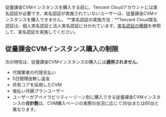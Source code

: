 従量課金CVMインスタンスを購入する前に、Tencent Cloudアカウントには実名認証が必要です。実名認証が実施されていないユーザーは、従量課金CVMインスタンスを購入できません。
  **実名認証の実施方法：**Tencent Cloud実名認証は、個人実名認証と法人実名認証に分かれています。[実名認証の種類](https://intl.cloud.tencent.com/document/product/378/3629)を参照して、実名認証を実施してください。

## 従量課金CVMインスタンス購入の制限
  次の特性は、従量課金CVMインスタンスの購入には**適用されません**。
 - 代理業者の代理支払い
 - 5日間理由無し返金
 - 共有コアを採用したCVM
 - 後払い月額プランユーザー
- ユーザーがアベイラビリティーゾーン別に購入できる従量課金CVMインスタンスの**合計数**は、CVM購入ページの実際の状況に応じて30台または60台と異なります。 

